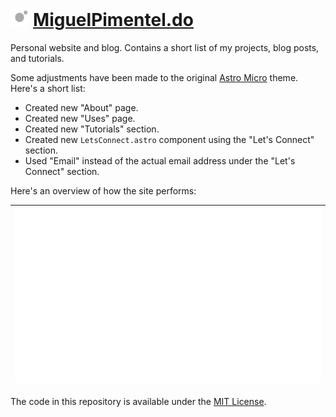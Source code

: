 <h1><img alt="favicon" src="/public/favicon.svg" height="28" /> <a href="https://miguelpimentel.do/">MiguelPimentel.do</a></h1>

Personal website and blog. Contains a short list of my projects, blog posts, and tutorials.

Some adjustments have been made to the original [Astro Micro](https://github.com/trevortylerlee/astro-micro) theme. Here's a short list:

- Created new "About" page.
- Created new "Uses" page.
- Created new "Tutorials" section.
- Created new `LetsConnect.astro` component using the "Let's Connect" section.
- Used "Email" instead of the actual email address under the "Let's Connect" section.

Here's an overview of how the site performs:

| ![Pagespeed results](pagespeed-mp.svg) |
| --- |

The code in this repository is available under the [MIT License](LICENSE).
